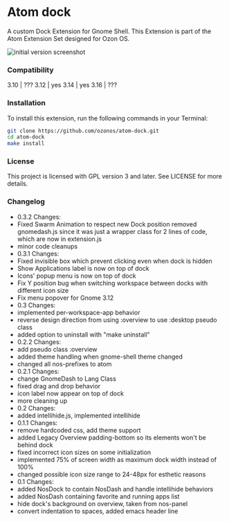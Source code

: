 Atom dock
=========
A custom Dock Extension for Gnome Shell. This Extension is part of the Atom Extension Set designed for Ozon OS. 

![initial version screenshot](https://cloud.githubusercontent.com/assets/749098/2646924/941f1bc0-bf44-11e3-8368-73526fee9056.png)


### Compatibility

3.10	| ???
3.12	| yes
3.14	| yes
3.16	| ???

### Installation

To install this extension, run the following commands in your Terminal:

```bash
git clone https://github.com/ozonos/atom-dock.git
cd atom-dock
make install
```

### License

This project is licensed with GPL version 3 and later. See LICENSE for more details.

### Changelog

* 0.3.2 Changes:
 * Fixed Swarm Animation to respect new Dock position
   removed gnomedash.js since it was just a wrapper class for 2 lines of code,
   which are now in extension.js
 * minor code cleanups
* 0.3.1 Changes:
 * Fixed invisible box which prevent clicking even when dock is hidden
 * Show Applications label is now on top of dock
 * Icons' popup menu is now on top of dock
 * Fix Y position bug when switching workspace between docks with different icon size
 * Fix menu popover for Gnome 3.12
* 0.3 Changes:
 * implemented per-workspace-app behavior
 * reverse design direction from using :overview to use :desktop pseudo class
 * added option to uninstall with "make uninstall"
* 0.2.2 Changes:
 * add pseudo class :overview
 * added theme handling when gnome-shell theme changed
 * changed all nos-prefixes to atom
* 0.2.1 Changes:
 * change GnomeDash to Lang Class
 * fixed drag and drop behavior
 * icon label now appear on top of dock
 * more cleaning up
* 0.2 Changes:
 * added intellihide.js, implemented intellihide
* 0.1.1 Changes:
 * remove hardcoded css, add theme support
 * added Legacy Overview padding-bottom so its elements won't be behind dock
 * fixed incorrect icon sizes on some initialization
 * implemented 75% of screen width as maximum dock width instead of 100%
 * changed possible icon size range to 24-48px for esthetic reasons
* 0.1 Changes:
 * added NosDock to contain NosDash and handle intellihide behaviors
 * added NosDash containing favorite and running apps list
 * hide dock's background on overview, taken from nos-panel
 * convert indentation to spaces, added emacs header line
